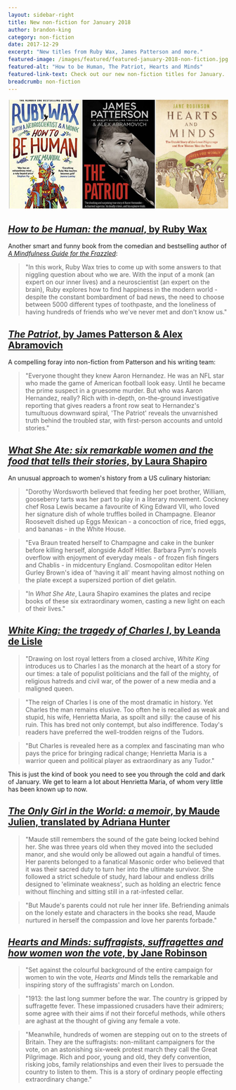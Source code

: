 ```yaml
---
layout: sidebar-right
title: New non-fiction for January 2018
author: brandon-king
category: non-fiction
date: 2017-12-29
excerpt: "New titles from Ruby Wax, James Patterson and more."
featured-image: /images/featured/featured-january-2018-non-fiction.jpg
featured-alt: "How to be Human, The Patriot, Hearts and Minds"
featured-link-text: Check out our new non-fiction titles for January.
breadcrumb: non-fiction
---
```


![How to be Human, The Patriot, Hearts and Minds](/images/featured/featured-january-2018-non-fiction.jpg)

## [<cite>How to be Human: the manual</cite>, by Ruby Wax](https://suffolk.spydus.co.uk/cgi-bin/spydus.exe/ENQ/OPAC/BIBENQ?BRN=2309115)

Another smart and funny book from the comedian and bestselling author of [<cite>A Mindfulness Guide for the Frazzled</cite>](https://suffolk.spydus.co.uk/cgi-bin/spydus.exe/ENQ/OPAC/BIBENQ?BRN=2081568):

> "In this work, Ruby Wax tries to come up with some answers to that niggling question about who we are. With the input of a monk (an expert on our inner lives) and a neuroscientist (an expert on the brain), Ruby explores how to find happiness in the modern world - despite the constant bombardment of bad news, the need to choose between 5000 different types of toothpaste, and the loneliness of having hundreds of friends who we've never met and don't know us."

## [<cite>The Patriot</cite>, by James Patterson & Alex Abramovich](https://suffolk.spydus.co.uk/cgi-bin/spydus.exe/ENQ/OPAC/BIBENQ?BRN=2311101)

A compelling foray into non-fiction from Patterson and his writing team:

> "Everyone thought they knew Aaron Hernandez. He was an NFL star who made the game of American football look easy. Until he became the prime suspect in a gruesome murder. But who was Aaron Hernandez, really? Rich with in-depth, on-the-ground investigative reporting that gives readers a front row seat to Hernandez's tumultuous downward spiral, 'The Patriot' reveals the unvarnished truth behind the troubled star, with first-person accounts and untold stories."

## [<cite>What She Ate: six remarkable women and the food that tells their stories</cite>, by Laura Shapiro](https://suffolk.spydus.co.uk/cgi-bin/spydus.exe/ENQ/OPAC/BIBENQ?BRN=2308118)

An unusual approach to women's history from a US culinary historian:

> "Dorothy Wordsworth believed that feeding her poet brother, William, gooseberry tarts was her part to play in a literary movement. Cockney chef Rosa Lewis became a favourite of King Edward VII, who loved her signature dish of whole truffles boiled in Champagne. Eleanor Roosevelt dished up Eggs Mexican - a concoction of rice, fried eggs, and bananas - in the White House.

> "Eva Braun treated herself to Champagne and cake in the bunker before killing herself, alongside Adolf Hitler. Barbara Pym's novels overflow with enjoyment of everyday meals - of frozen fish fingers and Chablis - in midcentury England. Cosmopolitan editor Helen Gurley Brown's idea of 'having it all' meant having almost nothing on the plate except a supersized portion of diet gelatin.

> "In <cite>What She Ate</cite>, Laura Shapiro examines the plates and recipe books of these six extraordinary women, casting a new light on each of their lives."

## [<cite>White King: the tragedy of Charles I</cite>, by Leanda de Lisle](https://suffolk.spydus.co.uk/cgi-bin/spydus.exe/ENQ/OPAC/BIBENQ?BRN=2309160)

> "Drawing on lost royal letters from a closed archive, <cite>White King</cite> introduces us to Charles I as the monarch at the heart of a story for our times: a tale of populist politicians and the fall of the mighty, of religious hatreds and civil war, of the power of a new media and a maligned queen.

> "The reign of Charles I is one of the most dramatic in history. Yet Charles the man remains elusive. Too often he is recalled as weak and stupid, his wife, Henrietta Maria, as spoilt and silly: the cause of his ruin. This has bred not only contempt, but also indifference. Today's readers have preferred the well-trodden reigns of the Tudors.

> "But Charles is revealed here as a complex and fascinating man who pays the price for bringing radical change; Henrietta Maria is a warrior queen and political player as extraordinary as any Tudor."

This is just the kind of book you need to see you through the cold and dark of January. We get to learn a lot about Henrietta Maria, of whom very little has been known up to now.

## [<cite>The Only Girl in the World: a memoir</cite>, by Maude Julien, translated by Adriana Hunter](https://suffolk.spydus.co.uk/cgi-bin/spydus.exe/ENQ/OPAC/BIBENQ?BRN=2308437)

> "Maude still remembers the sound of the gate being locked behind her. She was three years old when they moved into the secluded manor, and she would only be allowed out again a handful of times. Her parents belonged to a fanatical Masonic order who believed that it was their sacred duty to turn her into the ultimate survivor. She followed a strict schedule of study, hard labour and endless drills designed to 'eliminate weakness', such as holding an electric fence without flinching and sitting still in a rat-infested cellar.

> "But Maude's parents could not rule her inner life. Befriending animals on the lonely estate and characters in the books she read, Maude nurtured in herself the compassion and love her parents forbade."

## [<cite>Hearts and Minds: suffragists, suffragettes and how women won the vote</cite>, by Jane Robinson](https://suffolk.spydus.co.uk/cgi-bin/spydus.exe/ENQ/OPAC/BIBENQ?BRN=2308166)

> "Set against the colourful background of the entire campaign for women to win the vote, <cite>Hearts and Minds</cite> tells the remarkable and inspiring story of the suffragists' march on London.

> "1913: the last long summer before the war. The country is gripped by suffragette fever. These impassioned crusaders have their admirers; some agree with their aims if not their forceful methods, while others are aghast at the thought of giving any female a vote.

> "Meanwhile, hundreds of women are stepping out on to the streets of Britain. They are the suffragists: non-militant campaigners for the vote, on an astonishing six-week protest march they call the Great Pilgrimage. Rich and poor, young and old, they defy convention, risking jobs, family relationships and even their lives to persuade the country to listen to them. This is a story of ordinary people effecting extraordinary change."
